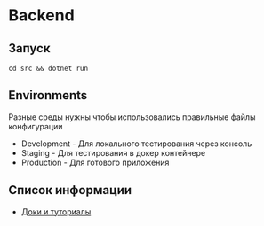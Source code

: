 # Backend

## Запуск

`cd src && dotnet run`

## Environments

Разные среды нужны чтобы использовались правильные файлы конфигурации

- Development - Для локального тестирования через консоль
- Staging - Для тестирования в докер контейнере
- Production - Для готового приложения

## Список информации

- [Доки и туториалы](https://docs.google.com/document/d/1L_hx1-rpzOMdtZuEX7e6kqsJZEtRCyv_AQWuK1tI-Dw/edit?usp=sharing)
